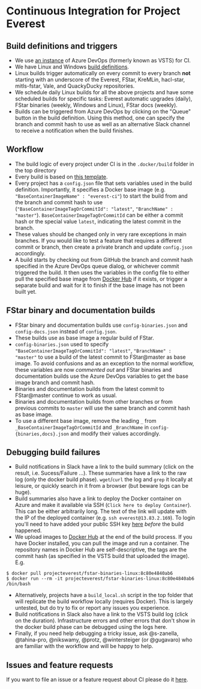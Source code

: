 # Continuous Integration for Project Everest

## Build definitions and triggers

- We use [an instance](https://msr-project-everest.visualstudio.com/Everest/) of Azure DevOps (formerly known as VSTS) for CI.
- We have Linux and Windows [build definitions](https://msr-project-everest.visualstudio.com/Everest/_build?definitionId=1).
- Linux builds trigger automatically on every commit to every branch **not** starting with an underscore of the Everest, FStar, KreMLin, hacl-star, mitls-fstar, Vale, and QuackyDucky repositories.
- We schedule daily Linux builds for all the above projects and have some scheduled builds for specific tasks: Everest automatic upgrades (daily), FStar binaries (weekly, Windows and Linux), FStar docs (weekly).
- Builds can be triggered from Azure DevOps by clicking on the "Queue" button in the build definition. Using this method, one can specify the branch and commit hash to use as well as an alternative Slack channel to receive a notification when the build finishes.
 
## Workflow

- The build logic of every project under CI is in the `.docker/build` folder in the top directory
- Every build is based on [this template](https://msr-project-everest.visualstudio.com/Everest/_taskgroup/0576cfad-6efe-47a5-b530-2646fb3cc914).
- Every project has a `config.json` file that sets variables used in the build definition. Importantly, it specifies a Docker base image (e.g. `"BaseContainerImageName" : "everest-ci"`) to start the build from and the branch and commit hash to use (`"BaseContainerImageTagOrCommitId": "latest"`, `"BranchName" : "master"`). `BaseContainerImageTagOrCommitId` can be either a commit hash or the special value `latest`, indicating the latest commit in the branch.
- These values should be changed only in very rare exceptions in main branches. If you would like to test a feature that requires a different commit or branch, then create a private branch and update `config.json` accordingly.
- A build starts by checking out from GitHub the branch and commit hash specified in the Azure DevOps queue dialog, or whichever commit triggered the build. It then uses the variables in the config file to either pull the specified base image from [Docker Hub](https://hub.docker.com/u/projecteverest) if it exists, or trigger a separate build and wait for it to finish if the base image has not been built yet.

## FStar binary and documentation builds

- FStar binary and documentation builds use `config-binaries.json` and `config-docs.json` instead of `config.json`.
- These builds use as base image a regular build of FStar.
- `config-binaries.json` used to specify `"BaseContainerImageTagOrCommitId": "latest"`, `"BranchName" : "master"` to use a build of the latest commit to FStar@master as base image. To avoid confusions and as an exception to the normal workflow, these variables are now *commented out* and FStar binaries and documentation builds use the Azure DevOps variables to get the base image branch and commit hash.
- Binaries and documentation builds from the latest commit to FStar@master continue to work as usual.
- Binaries and documentation builds from other branches or from previous commits to `master` will use the same branch and commit hash as base image.
- To use a different base image, remove the leading `_` from `_BaseContainerImageTagOrCommitId` and `_BranchName` in `config-{binaries,docs}.json` and modify their values accordingly.

## Debugging build failures

- Build notifications in Slack have a link to the build summary (click on the result, i.e. Sucess/Failure ...). These summaries have a link to the raw log (only the docker build phase). `wget`/`curl` the log and `grep` it locally at leisure, or quickly search in it from a browser (but beware logs can be huge).
- Build summaries also have a link to deploy the Docker container on Azure and make it available via SSH (`Click here to deploy Container`). This can be either arbitrarily long. The text of the link will update with the IP of the deployed container (e.g. `ssh everest@13.83.2.169`). To login you'll need to have added your public SSH key [here](https://github.com/project-everest/everest-ci/blob/master/server-infra/keys/authorized_keys) *before* the build happened.
- We upload images to [Docker Hub](https://hub.docker.com/u/projecteverest) at the end of the build process. If you have Docker installed, you can pull the image and run a container. The repository names in Docker Hub are self-descriptive, the tags are the commit hash (as specified in the VSTS build that uploaded the image). E.g.
```
$ docker pull projecteverest/fstar-binaries-linux:8c80e4840ab6
$ docker run --rm -it projecteverest/fstar-binaries-linux:8c80e4840ab6 /bin/bash
```
- Alternatively, projects have a `build_local.sh` script in the top folder that will replicate the build workflow locally (requires Docker). This is largely untested, but do try to fix or report any issues you experience.
- Build notifications in Slack also have a link to the VSTS build log (click on the duration). Infrastructure errors and other errors that don't show in the docker build phase can be debugged using the logs here.
- Finally, if you need help debugging a tricky issue, ask @s-zanella, @tahina-pro, @nikswamy, @protz, @wintersteiger (or @gugavaro) who are familiar with the workflow and will be happy to help.

## Issues and feature requests

If you want to file an issue or a feature request about CI please do it [here](https://msr-project-everest.visualstudio.com/Everest/_workitems/).
